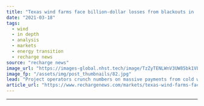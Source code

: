 ```yaml
---
title: "Texas wind farms face billion-dollar losses from blackouts in 'illegal wealth transfer'"
date: "2021-03-18"
tags: 
  - wind
  - in depth
  - analysis
  - markets
  - energy transition
  - recharge news
source: "recharge news"
image_url: "https://images-global.nhst.tech/image/TzZyTENLWnV3UW85bk1VLzdnelh3WXoxbVVMZWx5NWxwUmYrOXoxSXRDZz0=/nhst/binary/e536ea370107ff2cce98377b66cff9e4"
image_fp: "/assets/img/post_thumbnails/82.jpg"
lead: "Project operators crunch numbers on massive payments from cold wave to fulfil obligations from hedging contracts"
article_url: "https://www.rechargenews.com/markets/texas-wind-farms-face-billion-dollar-losses-from-blackouts-in-illegal-wealth-transfer/2-1-983352"
---
```


---

